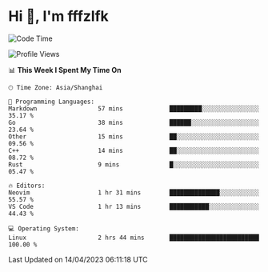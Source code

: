 # Hi 👋, I'm fffzlfk

<!--START_SECTION:waka-->
![Code Time](http://img.shields.io/badge/Code%20Time-147%20hrs%2023%20mins-blue)

![Profile Views](http://img.shields.io/badge/Profile%20Views-0-blue)

📊 **This Week I Spent My Time On** 

```text
🕑︎ Time Zone: Asia/Shanghai

💬 Programming Languages: 
Markdown                 57 mins             █████████░░░░░░░░░░░░░░░░   35.17 % 
Go                       38 mins             ██████░░░░░░░░░░░░░░░░░░░   23.64 % 
Other                    15 mins             ██░░░░░░░░░░░░░░░░░░░░░░░   09.56 % 
C++                      14 mins             ██░░░░░░░░░░░░░░░░░░░░░░░   08.72 % 
Rust                     9 mins              █░░░░░░░░░░░░░░░░░░░░░░░░   05.47 % 

🔥 Editors: 
Neovim                   1 hr 31 mins        ██████████████░░░░░░░░░░░   55.57 % 
VS Code                  1 hr 13 mins        ███████████░░░░░░░░░░░░░░   44.43 % 

💻 Operating System: 
Linux                    2 hrs 44 mins       █████████████████████████   100.00 % 
```


 Last Updated on 14/04/2023 06:11:18 UTC
<!--END_SECTION:waka-->
